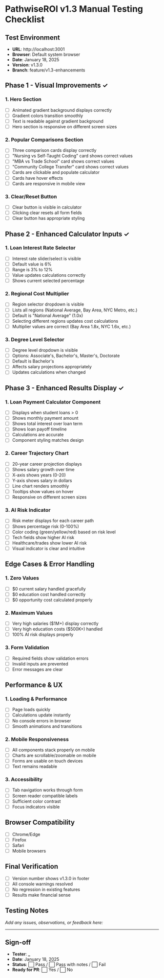 # PathwiseROI v1.3 Manual Testing Checklist

## Test Environment

- **URL**: http://localhost:3001
- **Browser**: Default system browser
- **Date**: January 18, 2025
- **Version**: v1.3.0
- **Branch**: feature/v1.3-enhancements

## Phase 1 - Visual Improvements ✓

### 1. Hero Section

- [ ] Animated gradient background displays correctly
- [ ] Gradient colors transition smoothly
- [ ] Text is readable against gradient background
- [ ] Hero section is responsive on different screen sizes

### 2. Popular Comparisons Section

- [ ] Three comparison cards display correctly
- [ ] "Nursing vs Self-Taught Coding" card shows correct values
- [ ] "MBA vs Trade School" card shows correct values
- [ ] "Community College Transfer" card shows correct values
- [ ] Cards are clickable and populate calculator
- [ ] Cards have hover effects
- [ ] Cards are responsive in mobile view

### 3. Clear/Reset Button

- [ ] Clear button is visible in calculator
- [ ] Clicking clear resets all form fields
- [ ] Clear button has appropriate styling

## Phase 2 - Enhanced Calculator Inputs ✓

### 1. Loan Interest Rate Selector

- [ ] Interest rate slider/select is visible
- [ ] Default value is 6%
- [ ] Range is 3% to 12%
- [ ] Value updates calculations correctly
- [ ] Shows current selected percentage

### 2. Regional Cost Multiplier

- [ ] Region selector dropdown is visible
- [ ] Lists all regions (National Average, Bay Area, NYC Metro, etc.)
- [ ] Default is "National Average" (1.0x)
- [ ] Selecting different regions updates cost calculations
- [ ] Multiplier values are correct (Bay Area 1.8x, NYC 1.6x, etc.)

### 3. Degree Level Selector

- [ ] Degree level dropdown is visible
- [ ] Options: Associate's, Bachelor's, Master's, Doctorate
- [ ] Default is Bachelor's
- [ ] Affects salary projections appropriately
- [ ] Updates calculations when changed

## Phase 3 - Enhanced Results Display ✓

### 1. Loan Payment Calculator Component

- [ ] Displays when student loans > 0
- [ ] Shows monthly payment amount
- [ ] Shows total interest over loan term
- [ ] Shows loan payoff timeline
- [ ] Calculations are accurate
- [ ] Component styling matches design

### 2. Career Trajectory Chart

- [ ] 20-year career projection displays
- [ ] Shows salary growth over time
- [ ] X-axis shows years (0-20)
- [ ] Y-axis shows salary in dollars
- [ ] Line chart renders smoothly
- [ ] Tooltips show values on hover
- [ ] Responsive on different screen sizes

### 3. AI Risk Indicator

- [ ] Risk meter displays for each career path
- [ ] Shows percentage risk (0-100%)
- [ ] Color coding (green/yellow/red) based on risk level
- [ ] Tech fields show higher AI risk
- [ ] Healthcare/trades show lower AI risk
- [ ] Visual indicator is clear and intuitive

## Edge Cases & Error Handling

### 1. Zero Values

- [ ] $0 current salary handled gracefully
- [ ] $0 education cost handled correctly
- [ ] $0 opportunity cost calculated properly

### 2. Maximum Values

- [ ] Very high salaries ($1M+) display correctly
- [ ] Very high education costs ($500K+) handled
- [ ] 100% AI risk displays properly

### 3. Form Validation

- [ ] Required fields show validation errors
- [ ] Invalid inputs are prevented
- [ ] Error messages are clear

## Performance & UX

### 1. Loading & Performance

- [ ] Page loads quickly
- [ ] Calculations update instantly
- [ ] No console errors in browser
- [ ] Smooth animations and transitions

### 2. Mobile Responsiveness

- [ ] All components stack properly on mobile
- [ ] Charts are scrollable/zoomable on mobile
- [ ] Forms are usable on touch devices
- [ ] Text remains readable

### 3. Accessibility

- [ ] Tab navigation works through form
- [ ] Screen reader compatible labels
- [ ] Sufficient color contrast
- [ ] Focus indicators visible

## Browser Compatibility

- [ ] Chrome/Edge
- [ ] Firefox
- [ ] Safari
- [ ] Mobile browsers

## Final Verification

- [ ] Version number shows v1.3.0 in footer
- [ ] All console warnings resolved
- [ ] No regression in existing features
- [ ] Results make financial sense

## Testing Notes

_Add any issues, observations, or feedback here:_

---

## Sign-off

- **Tester**: ******\_******
- **Date**: January 18, 2025
- **Status**: ⬜ Pass / ⬜ Pass with notes / ⬜ Fail
- **Ready for PR**: ⬜ Yes / ⬜ No
